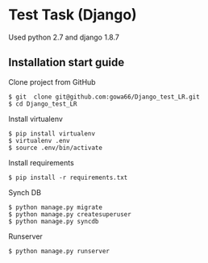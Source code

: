 Test Task (Django)
======

Used python 2.7 and django 1.8.7

Installation start guide
-----------------

Clone project from GitHub

    $ git  clone git@github.com:gowa66/Django_test_LR.git
    $ cd Django_test_LR

Install virtualenv

	$ pip install virtualenv
	$ virtualenv .env
	$ source .env/bin/activate

Install requirements

	$ pip install -r requirements.txt

Synch DB

	$ python manage.py migrate
	$ python manage.py createsuperuser
	$ python manage.py syncdb

Runserver

	$ python manage.py runserver